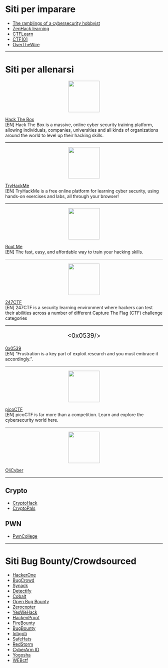 # Siti per imparare
- [The ramblings of a cybersecurity hobbyist](https://www.bootlesshacker.com/)
- [ZenHack learning](https://zenhack.it/learning)
- [CTFLearn](https://ctflearn.com/)
- [CTF101](https://ctf101.org/)
- [OverTheWire](https://overthewire.org/wargames/)
______________________________________________________________________________________________________________________________________________________________
 
# Siti per allenarsi

<p align="center">
<img src="https://www.hackthebox.eu/images/logo-htb.svg" height="100" weight="100" style="align:center">
</p>

[Hack The Box](https://www.hackthebox.eu/)<br>
[EN] Hack The Box is a massive, online cyber security training platform, allowing individuals, companies, universities and all kinds of organizations around the world to level up their hacking skills.
________________________________________________________________________________________________________________________________________________________________________________

<p align="center">
<img src="https://assets.tryhackme.com/img/logo/tryhackme_logo_full.svg" height="100" weight="100" style="align:center">
</p>

[TryHackMe](https://tryhackme.com/) <br>
[EN] TryHackMe is a free online platform for learning cyber security, using hands-on exercises and labs, all through your browser! 
________________________________________________________________________________________________________________________________________________________________________________

<p align="center">
<img src="https://www.root-me.org/IMG/logo/siteon0.svg?1637496509" height="100" weight="100" style="align:center">
</p>

[Root Me](https://www.root-me.org/?lang=en)<br>
[EN] The fast, easy, and affordable way to train your hacking skills.
________________________________________________________________________________________________________________________________________________________________________________

<p align="center">
<img src="https://th.bing.com/th/id/OIP.QTWpEqI2ytR4x00CgRTpAQHaHm?w=171&h=180&c=7&o=5&dpr=1.12&pid=1.7" height="100" weight="100" style="align:center">
</p>

[247CTF](https://247ctf.com/)<br>
[EN] 247CTF is a security learning environment where hackers can test their abilities across a number of different Capture The Flag (CTF) challenge categories
________________________________________________________________________________________________________________________________________________________________________________

<p align="center" style="font-size:20px">
<span color="red"> <</span>0x0539<span color="red">/> </span>
</p>

[0x0539](https://0x0539.net/)<br>
[EN] “Frustration is a key part of exploit research and you must embrace it accordingly.”.
________________________________________________________________________________________________________________________________________________________________________________

<p align="center">
<img src="https://picoctf.org/img/logos/picoctf-logo-horizontal-white.svg" height="100" weight="100" style="align:center">
</p>

[picoCTF](https://www.picoctf.org/)<br>
[EN] picoCTF is far more than a competition. Learn and explore the cybersecurity world here.
________________________________________________________________________________________________________________________________________________________________________________

<p align="center">
<img src="https://training.olicyber.it/static/media/olicyber.25855eff.png" height="100" weight="100" style="align:center">
</p>

[OliCyber](https://training.olicyber.it/)<br>
________________________________________________________________________________________________________________________________________________________________________________

## Crypto
- [CryptoHack](https://cryptohack.org/)
- [CryptoPals](https://cryptopals.com/)

## PWN
- [PwnCollege](https://pwn.college/)

______________________________________________________________________________________________________________________________________________________________
# Siti Bug Bounty/Crowdsourced
- [HackerOne](https://www.hackerone.com/)
- [BugCrowd](https://www.bugcrowd.com/)
- [Synack](https://www.synack.com/)
- [Detectify](https://detectify.com/)
- [Cobalt](https://cobalt.io/)
- [Open Bug Bounty](https://www.openbugbounty.org//)
- [Zerocopter](https://www.zerocopter.com/)
- [YesWeHack](https://www.yeswehack.com/)
- [HackenProof](https://hackenproof.com/)
- [FireBounty](https://firebounty.com/)
- [BugBounty](https://bug-bounty.com/)
- [Intigriti](https://www.intigriti.com/)
- [SafeHats](https://safehats.com/)
- [RedStorm](https://www.redstorm.com/)
- [CyberArm ID](https://www.cyberarmy.id/en)
- [Yogosha](https://yogosha.com/)
- [WEBctf](https://webctf.it/login)
 
